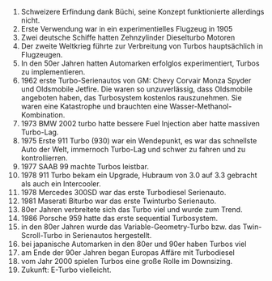 1. Schweizere Erfindung dank Büchi, seine Konzept funktionierte allerdings nicht.
2. Erste Verwendung war in ein experimentielles Flugzeug in 1905
3. Zwei deutsche Schiffe hatten Zehnzylinder Dieselturbo Motoren
4. Der zweite Weltkrieg führte zur Verbreitung von Turbos hauptsächlich in Flugzeugen.
5. In den 50er Jahren hatten Automarken erfolglos experimentiert, Turbos zu implementieren.
6. 1962 erste Turbo-Serienautos von GM: Chevy Corvair Monza Spyder und Oldsmobile Jetfire. Die waren so unzuverlässig, dass Oldsmobile angeboten haben, das Turbosystem kostenlos rauszunehmen. Sie waren eine Katastrophe und brauchten eine Wasser-Methanol-Kombination.
7. 1973 BMW 2002 turbo hatte bessere Fuel Injection aber hatte massiven Turbo-Lag.
8. 1975 Erste 911 Turbo (930) war ein Wendepunkt, es war das schnellste Auto der Welt, immernoch Turbo-Lag und schwer zu fahren und zu kontrollierren.
9. 1977 SAAB 99 machte Turbos leistbar.
10. 1978 911 Turbo bekam ein Upgrade, Hubraum von 3.0 auf 3.3 gebracht als auch ein Intercooler.
11. 1978 Mercedes 300SD war das erste Turbodiesel Serienauto.
12. 1981 Maserati Biturbo war das erste Twinturbo Serienauto.
13. 80er Jahren verbreitete sich das Turbo viel und wurde zum Trend.
14. 1986 Porsche 959 hatte das erste sequential Turbosystem.
15. in den 80er Jahren wurde das Variable-Geometry-Turbo bzw. das Twin-Scroll-Turbo in Serienautos hergestellt.
16. bei japanische Automarken in den 80er und 90er haben Turbos viel 
17. am Ende der 90er Jahren began Europas Affäre mit Turbodiesel
18. vom Jahr 2000 spielen Turbos eine große Rolle im Downsizing. 
19. Zukunft: E-Turbo vielleicht.
